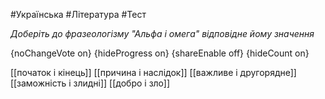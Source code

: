 #Українська #Література #Тест

*Доберіть до фразеологізму "Альфа і омега" відповідне йому значення*

{noChangeVote on}
{hideProgress on}
{shareEnable off}
{hideCount on}

[[початок і кінець]]
[[причина і наслідок]]
[[важливе і другорядне]]
[[заможність і злидні]]
[[добро і зло]]
